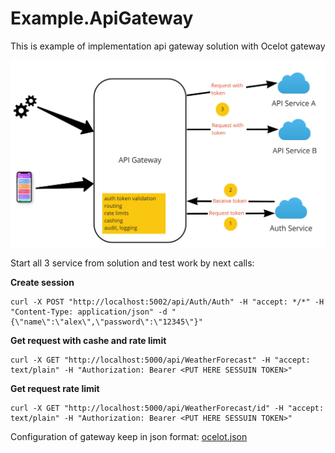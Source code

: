 # Example.ApiGateway

This is example of implementation api gateway solution with Ocelot gateway

![solution](https://github.com/swisschain/Example.ApiGateway/blob/master/Docs/Api%20Gateway%20Solution.jpg)

Start all 3 service from solution and test work by next calls:

**Create session**

```
curl -X POST "http://localhost:5002/api/Auth/Auth" -H "accept: */*" -H "Content-Type: application/json" -d "{\"name\":\"alex\",\"password\":\"12345\"}"
```

**Get request with cashe and rate limit**

```
curl -X GET "http://localhost:5000/api/WeatherForecast" -H "accept: text/plain" -H "Authorization: Bearer <PUT HERE SESSUIN TOKEN>"
```

**Get request rate limit**

```
curl -X GET "http://localhost:5000/api/WeatherForecast/id" -H "accept: text/plain" -H "Authorization: Bearer <PUT HERE SESSUIN TOKEN>"
```

Configuration of gateway keep in json format: [ocelot.json](https://github.com/swisschain/Example.ApiGateway/blob/master/Gateway/ocelot.json)
